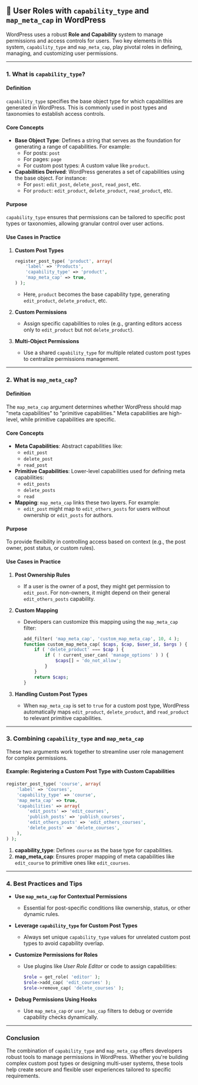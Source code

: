 ## 📌 **User Roles with `capability_type` and `map_meta_cap` in WordPress**

WordPress uses a robust **Role and Capability** system to manage permissions and access controls for users. Two key elements in this system, `capability_type` and `map_meta_cap`, play pivotal roles in defining, managing, and customizing user permissions.

---

### **1. What is `capability_type`?**

#### **Definition**  
`capability_type` specifies the base object type for which capabilities are generated in WordPress. This is commonly used in post types and taxonomies to establish access controls.

#### **Core Concepts**  
- **Base Object Type**: Defines a string that serves as the foundation for generating a range of capabilities. For example:
  - For posts: `post`
  - For pages: `page`
  - For custom post types: A custom value like `product`.
- **Capabilities Derived**: WordPress generates a set of capabilities using the base object. For instance:
  - For `post`: `edit_post`, `delete_post`, `read_post`, etc.
  - For `product`: `edit_product`, `delete_product`, `read_product`, etc.

#### **Purpose**  
`capability_type` ensures that permissions can be tailored to specific post types or taxonomies, allowing granular control over user actions.

#### **Use Cases in Practice**  
1. **Custom Post Types**  
   ```php
   register_post_type( 'product', array(
       'label' => 'Products',
       'capability_type' => 'product',
       'map_meta_cap' => true,
   ) );
   ```
   - Here, `product` becomes the base capability type, generating `edit_product`, `delete_product`, etc.

2. **Custom Permissions**  
   - Assign specific capabilities to roles (e.g., granting editors access only to `edit_product` but not `delete_product`).

3. **Multi-Object Permissions**  
   - Use a shared `capability_type` for multiple related custom post types to centralize permissions management.

---

### **2. What is `map_meta_cap`?**

#### **Definition**  
The `map_meta_cap` argument determines whether WordPress should map "meta capabilities" to "primitive capabilities." Meta capabilities are high-level, while primitive capabilities are specific.

#### **Core Concepts**  
- **Meta Capabilities**: Abstract capabilities like:
  - `edit_post`
  - `delete_post`
  - `read_post`
- **Primitive Capabilities**: Lower-level capabilities used for defining meta capabilities:
  - `edit_posts`
  - `delete_posts`
  - `read`
- **Mapping**: `map_meta_cap` links these two layers. For example:
  - `edit_post` might map to `edit_others_posts` for users without ownership or `edit_posts` for authors.

#### **Purpose**  
To provide flexibility in controlling access based on context (e.g., the post owner, post status, or custom rules).

#### **Use Cases in Practice**  
1. **Post Ownership Rules**  
   - If a user is the owner of a post, they might get permission to `edit_post`. For non-owners, it might depend on their general `edit_others_posts` capability.

2. **Custom Mapping**  
   - Developers can customize this mapping using the `map_meta_cap` filter:
     ```php
     add_filter( 'map_meta_cap', 'custom_map_meta_cap', 10, 4 );
     function custom_map_meta_cap( $caps, $cap, $user_id, $args ) {
         if ( 'delete_product' === $cap ) {
             if ( ! current_user_can( 'manage_options' ) ) {
                 $caps[] = 'do_not_allow';
             }
         }
         return $caps;
     }
     ```

3. **Handling Custom Post Types**  
   - When `map_meta_cap` is set to `true` for a custom post type, WordPress automatically maps `edit_product`, `delete_product`, and `read_product` to relevant primitive capabilities.

---

### **3. Combining `capability_type` and `map_meta_cap`**

These two arguments work together to streamline user role management for complex permissions.

#### **Example: Registering a Custom Post Type with Custom Capabilities**
```php
register_post_type( 'course', array(
    'label' => 'Courses',
    'capability_type' => 'course',
    'map_meta_cap' => true,
    'capabilities' => array(
        'edit_posts' => 'edit_courses',
        'publish_posts' => 'publish_courses',
        'edit_others_posts' => 'edit_others_courses',
        'delete_posts' => 'delete_courses',
    ),
) );
```

1. **capability_type**: Defines `course` as the base type for capabilities.
2. **map_meta_cap**: Ensures proper mapping of meta capabilities like `edit_course` to primitive ones like `edit_courses`.

---

### **4. Best Practices and Tips**

- **Use `map_meta_cap` for Contextual Permissions**  
  - Essential for post-specific conditions like ownership, status, or other dynamic rules.
  
- **Leverage `capability_type` for Custom Post Types**  
  - Always set unique `capability_type` values for unrelated custom post types to avoid capability overlap.

- **Customize Permissions for Roles**  
  - Use plugins like *User Role Editor* or code to assign capabilities:
    ```php
    $role = get_role( 'editor' );
    $role->add_cap( 'edit_courses' );
    $role->remove_cap( 'delete_courses' );
    ```

- **Debug Permissions Using Hooks**  
  - Use `map_meta_cap` or `user_has_cap` filters to debug or override capability checks dynamically.

---

### **Conclusion**

The combination of `capability_type` and `map_meta_cap` offers developers robust tools to manage permissions in WordPress. Whether you're building complex custom post types or designing multi-user systems, these tools help create secure and flexible user experiences tailored to specific requirements.